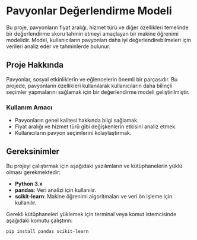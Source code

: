 # Pavyonlar Değerlendirme Modeli

Bu proje, pavyonların fiyat aralığı, hizmet türü ve diğer özellikleri temelinde bir değerlendirme skoru tahmin etmeyi amaçlayan bir makine öğrenimi modelidir. Model, kullanıcıların pavyonları daha iyi değerlendirebilmeleri için verileri analiz eder ve tahminlerde bulunur.

## Proje Hakkında

Pavyonlar, sosyal etkinliklerin ve eğlencelerin önemli bir parçasıdır. Bu projede, pavyonların özellikleri kullanılarak kullanıcıların daha bilinçli seçimler yapmalarını sağlamak için bir değerlendirme modeli geliştirilmiştir. 

### Kullanım Amacı

- Pavyonların genel kalitesi hakkında bilgi sağlamak.
- Fiyat aralığı ve hizmet türü gibi değişkenlerin etkisini analiz etmek.
- Kullanıcıların pavyon seçimlerini kolaylaştırmak.

## Gereksinimler

Bu projeyi çalıştırmak için aşağıdaki yazılımların ve kütüphanelerin yüklü olması gerekmektedir:

- **Python 3.x**
- **pandas**: Veri analizi için kullanılır.
- **scikit-learn**: Makine öğrenimi algoritmaları ve veri ön işleme için kullanılır.

Gerekli kütüphaneleri yüklemek için terminal veya komut istemcisinde aşağıdaki komutu çalıştırın:

```bash
pip install pandas scikit-learn
